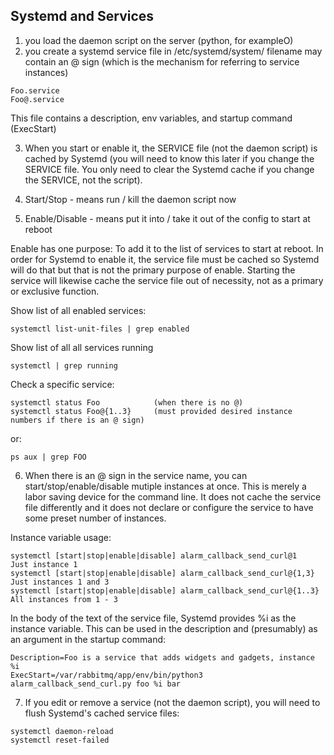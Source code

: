 ## Systemd and Services

1. you load the daemon script on the server (python, for exampleO)
2. you create a systemd service file in   /etc/systemd/system/
   filename may contain an @ sign (which is the mechanism for referring to service instances)
        
```
Foo.service 
Foo@.service
```
This file contains a description, env variables, and startup command (ExecStart)

3.  When you start or enable it,  the SERVICE file (not the daemon script) is cached by Systemd (you will need to know this later if you change the SERVICE file. You only need to clear the Systemd cache if you change the SERVICE, not the script).

4.  Start/Stop - means run / kill the daemon script now

5.  Enable/Disable - means put it into / take it out of the config to start at reboot

Enable has one purpose:  To add it to the list of services to start at reboot.
In order for Systemd to enable it, the service file must be cached so Systemd will do that but that is not the primary purpose of enable.  Starting the service will likewise cache the service file out of necessity, not as a primary or exclusive function.

Show list of all enabled services:
```
systemctl list-unit-files | grep enabled
````
Show list of all all services running
```
systemctl | grep running
```
Check a specific service:
```
systemctl status Foo            (when there is no @)
systemctl status Foo@{1..3}     (must provided desired instance numbers if there is an @ sign)
```
or:
```
ps aux | grep FOO
```

6.  When there is an @ sign in the service name,  you can   start/stop/enable/disable   mutiple instances at once.
This is merely a labor saving device for the command line.  It does not cache the service file differently and it does not declare or configure the service to have some preset number of instances.

Instance variable usage:
        
```
systemctl [start|stop|enable|disable] alarm_callback_send_curl@1           Just instance 1
systemctl [start|stop|enable|disable] alarm_callback_send_curl@{1,3}       Just instances 1 and 3
systemctl [start|stop|enable|disable] alarm_callback_send_curl@{1..3}      All instances from 1 - 3
```

In the body of the text of the service file, Systemd provides %i as the instance variable.  This can be used in the description and (presumably) as an argument in the startup command:

```
Description=Foo is a service that adds widgets and gadgets, instance %i
ExecStart=/var/rabbitmq/app/env/bin/python3 alarm_callback_send_curl.py foo %i bar
```

7.  If you edit or remove a service (not the daemon script),  you will need to flush Systemd's cached service files: 

```
systemctl daemon-reload
systemctl reset-failed
```
